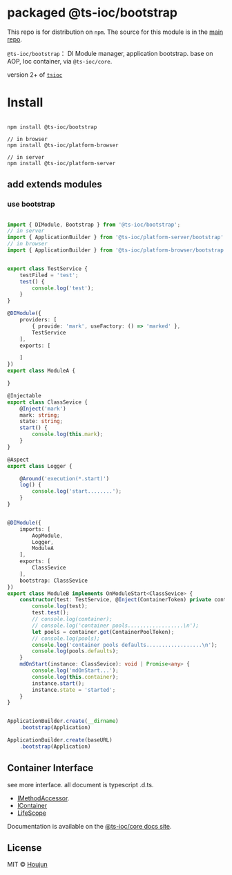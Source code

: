 # packaged @ts-ioc/bootstrap

This repo is for distribution on `npm`. The source for this module is in the
[main repo](https://github.com/zhouhoujun/tsioc).

`@ts-ioc/bootstrap`： DI Module manager, application bootstrap. base on AOP, Ioc container, via `@ts-ioc/core`.

version 2+ of [`tsioc`](https://www.npmjs.com/zhouhoujun/package/tsioc)
# Install

```shell

npm install @ts-ioc/bootstrap

// in browser
npm install @ts-ioc/platform-browser

// in server
npm install @ts-ioc/platform-server
```

## add extends modules

### use bootstrap


```ts

import { DIModule, Bootstrap } from '@ts-ioc/bootstrap';
// in server
import { ApplicationBuilder } from '@ts-ioc/platform-server/bootstrap'
// in browser
import { ApplicationBuilder } from '@ts-ioc/platform-browser/bootstrap'


export class TestService {
    testFiled = 'test';
    test() {
        console.log('test');
    }
}

@DIModule({
    providers: [
        { provide: 'mark', useFactory: () => 'marked' },
        TestService
    ],
    exports: [

    ]
})
export class ModuleA {

}

@Injectable
export class ClassSevice {
    @Inject('mark')
    mark: string;
    state: string;
    start() {
        console.log(this.mark);
    }
}

@Aspect
export class Logger {

    @Around('execution(*.start)')
    log() {
        console.log('start........');
    }
}


@DIModule({
    imports: [
        AopModule,
        Logger,
        ModuleA
    ],
    exports: [
        ClassSevice
    ],
    bootstrap: ClassSevice
})
export class ModuleB implements OnModuleStart<ClassSevice> {
    constructor(test: TestService, @Inject(ContainerToken) private container: IContainer) {
        console.log(test);
        test.test();
        // console.log(container);
        // console.log('container pools..................\n');
        let pools = container.get(ContainerPoolToken);
        // console.log(pools);
        console.log('container pools defaults..................\n');
        console.log(pools.defaults);
    }
    mdOnStart(instance: ClassSevice): void | Promise<any> {
        console.log('mdOnStart...');
        console.log(this.container);
        instance.start();
        instance.state = 'started';
    }
}


ApplicationBuilder.create(__dirname)
    .bootstrap(Application)

ApplicationBuilder.create(baseURL)
    .bootstrap(Application)

```


## Container Interface

see more interface. all document is typescript .d.ts.

* [IMethodAccessor](https://github.com/zhouhoujun/tsioc/blob/master/packages/core/src/IMethodAccessor.ts).
* [IContainer](https://github.com/zhouhoujun/tsioc/blob/master/packages/core/src/IContainer.ts)
* [LifeScope](https://github.com/zhouhoujun/tsioc/blob/master/packages/core/src/LifeScope.ts)

Documentation is available on the
[@ts-ioc/core docs site](https://github.com/zhouhoujun/tsioc).

## License

MIT © [Houjun](https://github.com/zhouhoujun/)